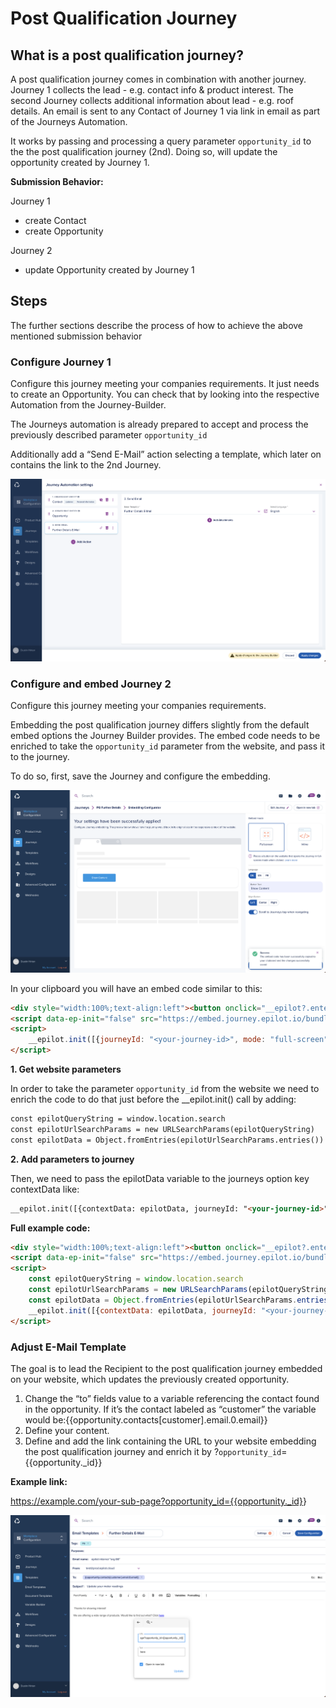 # Post Qualification Journey
## What is a post qualification journey?
A post qualification journey comes in combination with another journey. Journey 1 collects the lead - e.g. contact info & product interest. The second Journey collects additional information about lead - e.g. roof details. An email is sent to any Contact of Journey 1 via link in email as part of the Journeys Automation.

It works by passing and processing a query parameter `opportunity_id` to the the post qualification journey (2nd). Doing so, will update the opportunity created by Journey 1.

**Submission Behavior:**

Journey 1

- create Contact
- create Opportunity

Journey 2

- update Opportunity created by Journey 1

## Steps
The further sections describe the process of how to achieve the above mentioned submission behavior

### Configure Journey 1
Configure this journey meeting your companies requirements. It just needs to create an Opportunity. You can check that by looking into the respective Automation from the Journey-Builder.

The Journeys automation is already prepared to accept and process the previously described parameter `opportunity_id`

Additionally add a “Send E-Mail” action selecting a template, which later on contains the link to the 2nd Journey.

![Automation Setup](../../static/img/post-quali-example-automation.png)

### Configure and embed Journey 2
Configure this journey meeting your companies requirements.

Embedding the post qualification journey differs slightly from the default embed options the Journey Builder provides. The embed code needs to be enriched to take the `opportunity_id` parameter from the website, and pass it to the journey.

To do so, first, save the Journey and configure the embedding.

![Embed Configurator](../../static/img/post-quali-example-embed.png)

In your clipboard you will have an embed code similar to this:

```html
<div style="width:100%;text-align:left"><button onclick="__epilot?.enterFullScreen('<your-journey-id>')" style="background:#0398E5FF;border:none;cursor:pointer;border-radius:4px;padding:14px 48px;color:#fff">Show Content</button></div>
<script data-ep-init="false" src="https://embed.journey.epilot.io/bundle.js"></script>
<script>
    __epilot.init([{journeyId: "<your-journey-id>", mode: "full-screen", scrollToTop: true, topBar: true, lang: "en"}])
</script>
```

**1. Get website parameters**

In order to take the parameter `opportunity_id` from the website we need to enrich the code to do that just before the \_\_epilot.init() call by adding:

```html
const epilotQueryString = window.location.search
const epilotUrlSearchParams = new URLSearchParams(epilotQueryString)
const epilotData = Object.fromEntries(epilotUrlSearchParams.entries())
```

**2. Add parameters to journey**

Then, we need to pass the epilotData variable to the journeys option key contextData like:

```html
__epilot.init([{contextData: epilotData, journeyId: "<your-journey-id>", mode: "full-screen", scrollToTop: true, topBar: true, lang: "en"}])
```

**Full example code:**

```html
<div style="width:100%;text-align:left"><button onclick="__epilot?.enterFullScreen('<your-journey-id>')" style="background:#0398E5FF;border:none;cursor:pointer;border-radius:4px;padding:14px 48px;color:#fff">Show Content</button></div>
<script data-ep-init="false" src="https://embed.journey.epilot.io/bundle.js"></script>
<script>
    const epilotQueryString = window.location.search
    const epilotUrlSearchParams = new URLSearchParams(epilotQueryString)
    const epilotData = Object.fromEntries(epilotUrlSearchParams.entries())
    __epilot.init([{contextData: epilotData, journeyId: "<your-journey-id>", mode: "full-screen", scrollToTop: true, topBar: true, lang: "en"}])
</script>
```

### Adjust E-Mail Template
The goal is to lead the Recipient to the post qualification journey embedded on your website, which updates the previously created opportunity. 

1. Change the “to” fields value to a variable referencing the contact found in the opportunity. If it’s the contact labeled as “customer” the variable would be:{{opportunity.contacts[customer].email.0.email}}
1. Define your content.
1. Define and add the link containing the URL to your website embedding the post qualification journey and enrich it by ?`opportunity_id`={{opportunity.\_id}}

**Example link:**

<https://example.com/your-sub-page?opportunity_id={{opportunity._id}>}

![Email template](../../static/img/post-quali-example-email-template.png)
